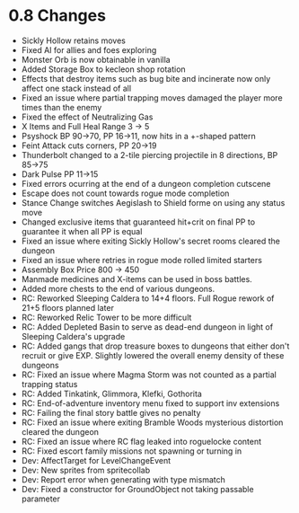 # 0.8 Changes #

* Sickly Hollow retains moves
* Fixed AI for allies and foes exploring
* Monster Orb is now obtainable in vanilla
* Added Storage Box to kecleon shop rotation
* Effects that destroy items such as bug bite and incinerate now only affect one stack instead of all
* Fixed an issue where partial trapping moves damaged the player more times than the enemy
* Fixed the effect of Neutralizing Gas
* X Items and Full Heal Range 3 -> 5
* Psyshock BP 90->70, PP 16->11, now hits in a +-shaped pattern
* Feint Attack cuts corners, PP 20->19
* Thunderbolt changed to a 2-tile piercing projectile in 8 directions, BP 85->75
* Dark Pulse PP 11->15
* Fixed errors ocurring at the end of a dungeon completion cutscene
* Escape does not count towards rogue mode completion
* Stance Change switches Aegislash to Shield forme on using any status move
* Changed exclusive items that guaranteed hit+crit on final PP to guarantee it when all PP is equal
* Fixed an issue where exiting Sickly Hollow's secret rooms cleared the dungeon
* Fixed an issue where retries in rogue mode rolled limited starters
* Assembly Box Price 800 -> 450
* Manmade medicines and X-items can be used in boss battles.
* Added more chests to the end of various dungeons.
* RC: Reworked Sleeping Caldera to 14+4 floors. Full Rogue rework of 21+5 floors planned later
* RC: Reworked Relic Tower to be more difficult
* RC: Added Depleted Basin to serve as dead-end dungeon in light of Sleeping Caldera's upgrade
* RC: Added gangs that drop treasure boxes to dungeons that either don't recruit or give EXP.  Slightly lowered the overall enemy density of these dungeons
* RC: Fixed an issue where Magma Storm was not counted as a partial trapping status
* RC: Added Tinkatink, Glimmora, Klefki, Gothorita
* RC: End-of-adventure inventory menu fixed to support inv extensions
* RC: Failing the final story battle gives no penalty
* RC: Fixed an issue where exiting Bramble Woods mysterious distortion cleared the dungeon
* RC: Fixed an issue where RC flag leaked into roguelocke content
* RC: Fixed escort family missions not spawning or turning in
* Dev: AffectTarget for LevelChangeEvent
* Dev: New sprites from spritecollab
* Dev: Report error when generating with type mismatch
* Dev: Fixed a constructor for GroundObject not taking passable parameter